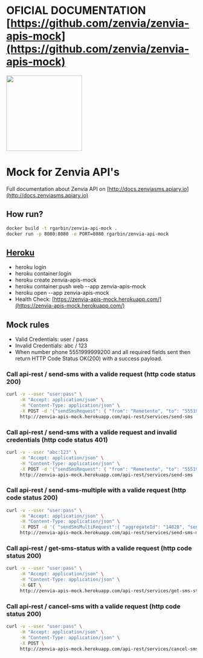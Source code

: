 # OFICIAL DOCUMENTATION [https://github.com/zenvia/zenvia-apis-mock](https://github.com/zenvia/zenvia-apis-mock)

<img src="https://s3.amazonaws.com/owler-image/logo/zenvia-mobile_owler_20170111_192135_original.png" height="200" />

# Mock for Zenvia API's

Full documentation about Zenvia API on [http://docs.zenviasms.apiary.io](http://docs.zenviasms.apiary.io) 

## How run? 
```bash
docker build -t rgarbin/zenvia-api-mock . 
docker run -p 8080:8080 -e PORT=8080 rgarbin/zenvia-api-mock
```


## [Heroku](https://devcenter.heroku.com/articles/container-registry-and-runtime)

- heroku login
- heroku container:login
- heroku create zenvia-apis-mock
- heroku container:push web --app zenvia-apis-mock
- heroku open --app zenvia-apis-mock
- Health Check: [https://zenvia-apis-mock.herokuapp.com/](https://zenvia-apis-mock.herokuapp.com/)

## Mock rules

- Valid Credentials: user / pass
- Invalid Credentials: abc / 123
- When number phone 5551999999200 and all required fields sent then return HTTP Code Status OK(200) with a success payload.


### Call api-rest / send-sms with a valide request (http code status 200)
```bash
curl -v --user "user:pass" \
     -H "Accept: application/json" \
     -H "Content-Type: application/json" \
     -X POST -d '{"sendSmsRequest": { "from": "Remetente", "to": "5551999999200", "schedule": "2017-08-09T14:00:00", "msg": "SMS Message", "callbackOption": "NONE", "id": "msg-id",  "aggregateId": "14828"}}' \
     http://zenvia-apis-mock.herokuapp.com/api-rest/services/send-sms
```

### Call api-rest / send-sms with a valide request and invalid credentials (http code status 401)
```bash
curl -v --user "abc:123" \
     -H "Accept: application/json" \
     -H "Content-Type: application/json" \
     -X POST -d '{"sendSmsRequest": { "from": "Remetente", "to": "5551999999200", "schedule": "2017-08-09T14:00:00", "msg": "SMS Message", "callbackOption": "NONE", "id": "msg-id",  "aggregateId": "14828"}}' \
     http://zenvia-apis-mock.herokuapp.com/api-rest/services/send-sms
```


### Call api-rest / send-sms-multiple with a valide request (http code status 200)

```bash
curl -v --user "user:pass" \
     -H "Accept: application/json" \
     -H "Content-Type: application/json" \
     -X POST -d '{ "sendSmsMultiRequest":{ "aggregateId": "14828", "sendSmsRequestList":[ { "from":"remetente", "to":"5551999999200", "msg": "SMS Message", "callbackOption":"NONE", "schedule": "2017-08-09T14:00:00", "id": "msg-id" }] }}' \ 
     http://zenvia-apis-mock.herokuapp.com/api-rest/services/send-sms-multiple
```

### Call api-rest / get-sms-status with a valide request (http code status 200)

```bash
curl -v --user "user:pass" \
     -H "Accept: application/json" \
     -H "Content-Type: application/json" \
     -X GET \ 
     http://zenvia-apis-mock.herokuapp.com/api-rest/services/get-sms-status/0
```

### Call api-rest / cancel-sms with a valide request (http code status 200)

```bash
curl -v --user "user:pass" \
     -H "Accept: application/json" \
     -H "Content-Type: application/json" \
     -X POST \ 
     http://zenvia-apis-mock.herokuapp.com/api-rest/services/cancel-sms/0
```